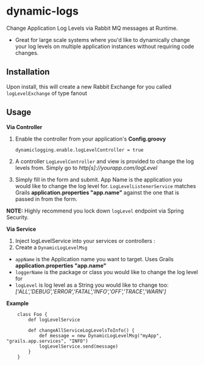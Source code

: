dynamic-logs
============

Change Application Log Levels via Rabbit MQ messages at Runtime.  

- Great for large scale systems where you'd like to dynamically change your log levels on multiple application instances without requiring code changes.


Installation
-------

Upon install, this will create a new Rabbit Exchange for you called ```logLevelExchange``` of type fanout


Usage
-------

**Via Controller**

1. Enable the controller from your application's **Config.groovy**

	```dynamiclogging.enable.logLevelController = true```

2. A controller ```LogLevelController``` and view is provided to change the log levels from.  Simply go to _http[s]://yourapp.com/logLevel_

3. Simply fill in the form and submit.  App Name is the application you would like to change the log level for. ```LogLevelListenerService``` matches Grails **application.properties "app.name"** against the one that is passed in from the form.


**NOTE:** Highly recommend you lock down ```logLevel``` endpoint via Spring Security.

**Via Service**

1. Inject logLevelService into your services or controllers :
2. Create a ```DynamicLogLevelMsg```

- ```appName``` is the Application name you want to target.  Uses Grails **application.properties "app.name"**
- ```loggerName``` is the package or class you would like to change the log level for
- ```logLevel``` is log level as a String you would like to change too: *['ALL','DEBUG','ERROR','FATAL','INFO','OFF','TRACE','WARN']*

**Example**
```
	class Foo { 
		def logLevelService

		def changeAllServiceLogLevelsToInfo() {
	        def message = new DynamicLogLevelMsg("myApp", "grails.app.services", "INFO")
    	    logLevelService.send(message)
   		}
	}
```
